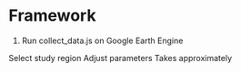 # Framework

1. Run collect_data.js on Google Earth Engine

Select study region
Adjust parameters
Takes approximately 

